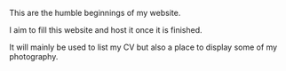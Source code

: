 This are the humble beginnings of my website.

I aim to fill this website and host it once it is finished.

It will mainly be used to list my CV but also a place to display some of my photography.
